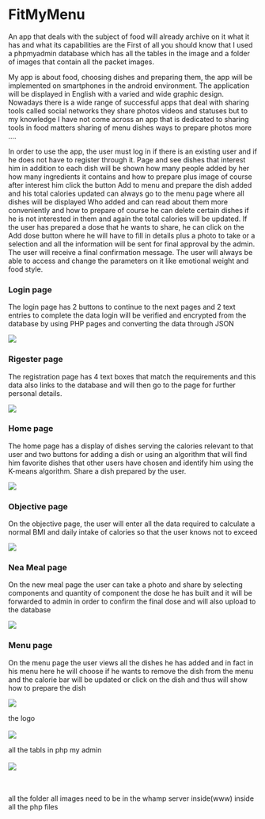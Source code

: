 # FitMyMenu

An app that deals with the subject of food will already archive on it what it has and what its capabilities are
the First of all you should know that I used a phpmyadmin database which has all the tables in the image and a folder 
of images that contain all the packet images.


My app is about food, choosing dishes and preparing them, the app will be implemented on smartphones in the android environment.
The application will be displayed in English with a varied and wide graphic design. 
Nowadays there is a wide range of successful apps that deal with sharing tools called social networks 
they share photos videos and statuses but to my knowledge I have not come across an app that is dedicated to sharing tools in food 
matters sharing of menu dishes ways to prepare photos more ....
 
In order to use the app, the user must log in if there is an existing user and if he does not have to register through it. 
Page and see dishes that interest him in addition to each dish will be shown how many people added by her how many ingredients
it contains and how to prepare plus image of course after interest him click the button Add to menu and prepare the dish added and his total calories updated 
can always go to the menu page where all dishes will be displayed Who added and can read about them more conveniently 
and how to prepare of course he can delete certain dishes if he is not interested in them and again the total calories will be updated.
If the user has prepared a dose that he wants to share, 
he can click on the Add dose button where he will have to fill in details plus a photo to take or a selection and all the information 
will be sent for final approval by the admin. The user will receive a final confirmation message. 
The user will always be able to access and change the parameters on it like emotional weight and food style.



<h3>Login page</h3>

 The login page has 2 buttons to continue to the next pages and 2 text entries to complete the data login will be verified and encrypted from the database by using PHP pages and converting the data through JSON 

![](all%20images/login.PNG)


<h3>Rigester page</h3>
The registration page has 4 text boxes that match the requirements and this data also links to the database and will then go to the page for further personal details.
 
![](all%20images/rigester.PNG)

<h3>Home page</h3>
The home page has a display of dishes serving the calories relevant to that user and two buttons for adding a dish or using an algorithm that will find him favorite dishes that other users have chosen and identify him using the K-means algorithm.
Share a dish prepared by the user.
 
![](all%20images/home.PNG)

<h3>Objective page</h3>
On the objective page, the user will enter all the data required to calculate a normal BMI and daily intake of calories so that the user knows not to exceed
 
![](all%20images/objective.PNG)

<h3>Nea Meal page</h3>
On the new meal page the user can take a photo and share by selecting components and quantity of component the dose he has built and it will be forwarded to admin in order to confirm the final dose and will also upload to the database
 
![](all%20images/new%20meal.PNG)

<h3>Menu page</h3>
On the menu page the user views all the dishes he has added and in fact in his menu here he will choose if he wants to remove the dish from the menu and the calorie bar will be updated or click on the dish and thus will show how to prepare the dish
 
![](all%20images/menu.PNG)



 the logo 
 <br></br>
![](all%20images/1.png)



all the tabls in php my admin
 <br></br>
![](all%20images/designer.PNG)

 <br></br>
 all the folder all images need to be in the whamp server inside(www) inside all the php files
